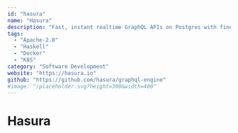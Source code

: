 ```yaml
---
id: "hasura"
name: "Hasura"
description: "Fast, instant realtime GraphQL APIs on Postgres with fine grained access control, also trigger webhooks on database events."
tags:
  - "Apache-2.0"
  - "Haskell"
  - "Docker"
  - "K8S"
category: "Software Development"
website: "https://hasura.io"
github: "https://github.com/hasura/graphql-engine"
#image: "/placeholder.svg?height=300&width=400"
---
```


# Hasura

